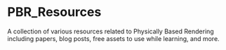 # PBR_Resources
A collection of various resources related to Physically Based Rendering including papers, blog posts, free assets to use while learning, and more.
